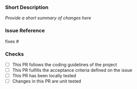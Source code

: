 ### Short Description
_Provide a short summary of changes here_

### Issue Reference
fixes #

### Checks

- [ ] This PR follows the coding guidelines of the project
- [ ] This PR fulfills the acceptance criteria defined on the issue
- [ ] This PR has been locally tested
- [ ] Changes in this PR are unit tested
